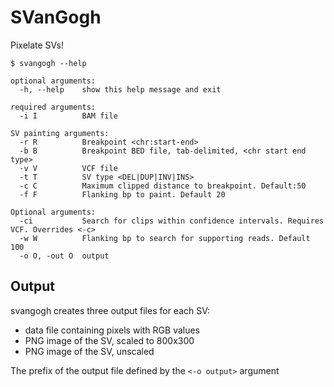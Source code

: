 # SVanGogh
Pixelate SVs!

```
$ svangogh --help

optional arguments:
  -h, --help    show this help message and exit

required arguments:
  -i I          BAM file

SV painting arguments:
  -r R          Breakpoint <chr:start-end>
  -b B          Breakpoint BED file, tab-delimited, <chr start end type>
  -v V          VCF file
  -t T          SV type <DEL|DUP|INV|INS>
  -c C          Maximum clipped distance to breakpoint. Default:50
  -f F          Flanking bp to paint. Default 20

Optional arguments:
  -ci           Search for clips within confidence intervals. Requires VCF. Overrides <-c>
  -w W          Flanking bp to search for supporting reads. Default 100
  -o O, -out O  output

```

## Output

svangogh creates three output files for each SV: 

* data file containing pixels with RGB values 
* PNG image of the SV, scaled to 800x300
* PNG image of the SV, unscaled

The prefix of the output file defined by the `<-o output>` argument
